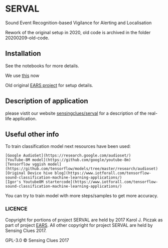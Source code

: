# SERVAL

Sound Event Recognition-based Vigilance for Alerting and Localisation

Rework of the original setup in 2020, old code is archived in the folder 20200209-old-code.

## Installation

See the notebooks for more details.

We use [this](https://github.com/igor-panteleev/youtube-8m#running-on-your-own-machine) now

Old original [EARS project](https://github.com/karoldvl/EARS/tree/master/ears) for setup details. 

## Description of application

please vistit our website [sensingclues/serval](https://sensingclues.com/serval/) for a description of the real-life application.

## Useful other info

To train classification model next resources have been used:

    [Google AudioSet](https://research.google.com/audioset/)
    [YouTube-8M model](https://github.com/google/youtube-8m)
    [Tensorflow vggish model](https://github.com/tensorflow/models/tree/master/research/audioset)
    [Original Device hive blog](https://www.iotforall.com/tensorflow-sound-classification-machine-learning-applications/)
    [Igor's Youtube8M startercode](https://www.iotforall.com/tensorflow-sound-classification-machine-learning-applications/)

You can try to train model with more steps/samples to get more accuracy.

### LICENCE
Copyright for portions of project SERVAL are held by 2017 Karol J. Piczak as part of project [EARS](https://github.com/karoldvl/EARS). All other copyright for project SERVAL are held by Sensing Clues 2017.

GPL-3.0 © Sensing Clues 2017 
